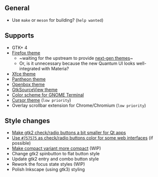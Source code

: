 ## General

- Use `make` or `meson` for building? (`help wanted`)

## Supports

- GTK+ 4
- [Firefox theme](../../issues/78)
  - ~waiting for the upstream to provide [next-gen themes](https://blog.mozilla.org/addons/2017/02/24/improving-themes-in-firefox/)~
  - Or, is it unnecessary because the new Quantum UI looks well-integrated with Materia?
- [Xfce theme](../../issues/60)
- [Pantheon theme](../../issues/69)
- [Openbox theme](../../issues/254)
- [GtkSourceView theme](../../issues/150)
- [Color scheme for GNOME Terminal](../../issues/157)
- [Cursor theme](../../issues/156) (`low priority`)
- Overlay scrollbar extension for Chrome/Chromium (`low priority`)

## Style changes

- [Make gtk2 check/radio buttons a bit smaller for Qt apps](../../issues/106)
- [Use `#757575` as check/radio buttons color for some web interfaces](../../issues/123) (if possible)
- [Make compact variant more compact](../../issues/79) (WIP)
- Change gtk2 spinbutton to flat button style
- Update gtk2 entry and combo button style
- Rework the focus state styles (WIP)
- Polish Inkscape (using gtk3) styling
